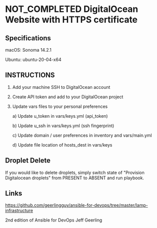 # NOT_COMPLETED DigitalOcean Website with HTTPS certificate

## Specifications

macOS: Sonoma 14.2.1

Ubuntu: ubuntu-20-04-x64

## INSTRUCTIONS

1. Add your machine SSH to DigitalOcean account

2. Create API token and add to your DigitalOcean project

3. Update vars files to your personal preferences

   a) Update u_token in vars/keys.yml (api_token)
   
   b) Update u_ssh in vars/keys.yml (ssh fingerprint)

   c) Update domain / user preferences in inventory and vars/main.yml

   d) Update file location of hosts_dest in vars/keys

## Droplet Delete

   If you would like to delete droplets, simply switch state of "Provision Digitalocean droplets" from PRESENT to ABSENT and run playbook.

## Links 

   https://github.com/geerlingguy/ansible-for-devops/tree/master/lamp-infrastructure

   2nd edition of Ansible for DevOps Jeff Geerling
